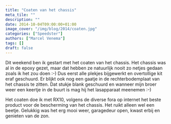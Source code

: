 ```yaml
---
title: "Coaten van het chassis"
meta_tile: ""
description: ""
date: 2014-10-04T09:00:00+01:00
image_cover: "/img/blog/2014/coaten.jpg"
categories: ["Speedster"]
authors: ["Marcel Venema"] 
tags: []
draft: false
---
```


Dit weekend ben ik gestart met het coaten van het chassis. Het chassis was al in de epoxy gezet, maar dat hebben ze natuurlijk nooit zo netjes gedaan zoals ik het zou doen :-) Dus eerst alle plekjes bijgewerkt en overtollige kit eraf geschuurd. Er blijkt ook nog een gaatje in de rechterbodemplaat van het chassis te zitten. Dat stukje blank geschuurd en wanneer mijn broer weer een keertje in de buurt is mag hij het lasapparaat meenemen :-)

Het coaten doe ik met RX10, volgens de diverse fora op internet het beste product voor de bescherming van het chassis. Het ruikt alleen wel een beetje. Gelukkig was het erg mooi weer, garagedeur open, kwast erbij en genieten van de zon.
